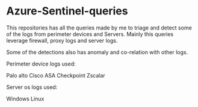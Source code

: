 # Azure-Sentinel-queries


This repositories has all the queries made by me to triage and detect some of the logs from perimeter devices and Servers. Mainly this queries leverage firewall, proxy logs and server logs.

Some of the detections also has anomaly and  co-relation with other logs.

Perimeter device logs used:

Palo alto
Cisco ASA
Checkpoint
Zscalar

Server os logs used:

Windows
Linux

